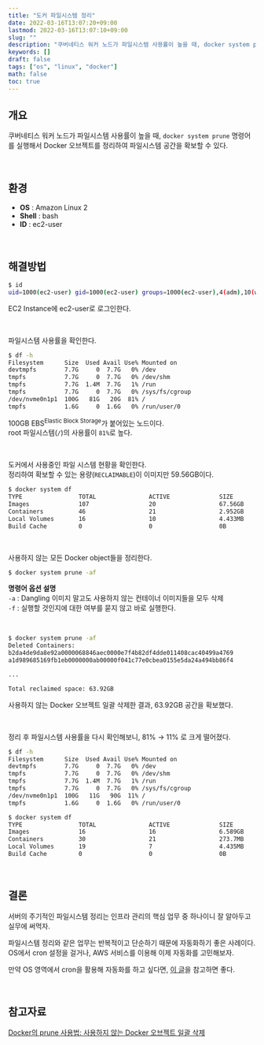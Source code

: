 ```yaml
---
title: "도커 파일시스템 정리"
date: 2022-03-16T13:07:20+09:00
lastmod: 2022-03-16T13:07:10+09:00
slug: ""
description: "쿠버네티스 워커 노드가 파일시스템 사용률이 높을 때, docker system prune 명령어를 실행해서 Docker 오브젝트를 정리하여 파일시스템 공간을 확보할 수 있다."
keywords: []
draft: false
tags: ["os", "linux", "docker"]
math: false
toc: true
---
```


## 개요

쿠버네티스 워커 노드가 파일시스템 사용률이 높을 때, `docker system prune` 명령어를 실행해서 Docker 오브젝트를 정리하여 파일시스템 공간을 확보할 수 있다.

<br>

## 환경

- **OS** : Amazon Linux 2
- **Shell** : bash
- **ID** : ec2-user

<br>

## 해결방법

```bash
$ id
uid=1000(ec2-user) gid=1000(ec2-user) groups=1000(ec2-user),4(adm),10(wheel),190(systemd-journal),1950(docker)
```

EC2 Instance에 ec2-user로 로그인한다.

<br>

파일시스템 사용률을 확인한다.

```bash
$ df -h
Filesystem      Size  Used Avail Use% Mounted on
devtmpfs        7.7G     0  7.7G   0% /dev
tmpfs           7.7G     0  7.7G   0% /dev/shm
tmpfs           7.7G  1.4M  7.7G   1% /run
tmpfs           7.7G     0  7.7G   0% /sys/fs/cgroup
/dev/nvme0n1p1  100G   81G   20G  81% /
tmpfs           1.6G     0  1.6G   0% /run/user/0
```

100GB EBS<sup>Elastic Block Storage</sup>가 붙어있는 노드이다.  
root 파일시스템(`/`)의 사용률이 `81%`로 높다.

<br>

도커에서 사용중인 파일 시스템 현황을 확인한다.  
정리하여 확보할 수 있는 용량(`RECLAIMABLE`)이 이미지만 59.56GB이다.

```bash
$ docker system df
TYPE                TOTAL               ACTIVE              SIZE                RECLAIMABLE
Images              107                 20                  67.56GB             59.56GB (88%)
Containers          46                  21                  2.952GB             2.763GB (93%)
Local Volumes       16                  10                  4.433MB             230.9kB (5%)
Build Cache         0                   0                   0B                  0B
```

<br>

사용하지 않는 모든 Docker object들을 정리한다.

```bash
$ docker system prune -af
```

**명령어 옵션 설명**  
`-a` : Dangling 이미지 말고도 사용하지 않는 컨테이너 이미지들을 모두 삭제  
`-f` : 실행할 것인지에 대한 여부를 묻지 않고 바로 실행한다.

<br>

```bash
$ docker system prune -af
Deleted Containers:
b2da4de9da8e92a0000068846aec0000e7f4b82df4dde011408cac40499a4769
a1d989685169fb1eb0000000ab00000f041c77e0cbea0155e5da24a494bb86f4

...

Total reclaimed space: 63.92GB
```

사용하지 않는 Docker 오브젝트 일괄 삭제한 결과, 63.92GB 공간을 확보했다.

<br>

정리 후 파일시스템 사용률을 다시 확인해보니, 81% → 11% 로 크게 떨어졌다.

```bash
$ df -h
Filesystem      Size  Used Avail Use% Mounted on
devtmpfs        7.7G     0  7.7G   0% /dev
tmpfs           7.7G     0  7.7G   0% /dev/shm
tmpfs           7.7G  1.4M  7.7G   1% /run
tmpfs           7.7G     0  7.7G   0% /sys/fs/cgroup
/dev/nvme0n1p1  100G   11G   90G  11% /
tmpfs           1.6G     0  1.6G   0% /run/user/0
```

```bash
$ docker system df
TYPE                TOTAL               ACTIVE              SIZE                RECLAIMABLE
Images              16                  16                  6.589GB             590.3MB (8%)
Containers          30                  21                  273.7MB             2B (0%)
Local Volumes       19                  7                   4.435MB             622.6kB (14%)
Build Cache         0                   0                   0B                  0B
```

<br>

## 결론

서버의 주기적인 파일시스템 정리는 인프라 관리의 핵심 업무 중 하나이니 잘 알아두고 실무에 써먹자.  

파일시스템 정리와 같은 업무는 반복적이고 단순하기 때문에 자동화하기 좋은 사례이다. OS에서 cron 설정을 걸거나, AWS 서비스를 이용해 이제 자동화를 고민해보자.

만약 OS 영역에서 cron을 활용해 자동화를 하고 싶다면, [이 글](https://alexgallacher.com/prune-unused-docker-images-automatically/)을 참고하면 좋다.

<br>

## 참고자료

[Docker의 prune 사용법: 사용하지 않는 Docker 오브젝트 일괄 삭제](https://www.lainyzine.com/ko/article/docker-prune-usage-remove-unused-docker-objects/)